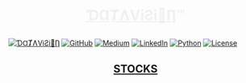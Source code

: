 #  <p align=center><font color=#F0F0F0 font-family=Georgia><ins>ƊⱭȾɅViƧi🧿Ƞ</ins>&trade;</font></p>

[![ƊⱭȾɅViƧi🧿Ƞ](https://img.shields.io/badge/ƊⱭȾɅViƧi🧿Ƞ&trade;-0065FF?style=plastic               )](https://datavision.one/)
[![GitHub     ](https://img.shields.io/badge/-000000?logo=github&logoColor=FFFFFF                   )](https://github.com/kauefs/)
[![Medium     ](https://img.shields.io/badge/-000000?logo=medium&logoColor=FFFFFF                   )](https://medium.com/@kauefs)
[![LinkedIn   ](https://img.shields.io/badge/-2867B2?logo=linkedin&logoColor=FFFFFF                 )](https://www.linkedin.com/in/kauefs/)
[![Python     ](https://img.shields.io/badge/3-646464?logo=python&logoColor=FFDE57&labelColor=4584B6)](https://www.python.org/)
[![License    ](https://img.shields.io/github/license/kauefs/stocks?style=flat&logo=apache&logoColor=CB2138&label=License&labelColor=6D6E71&color=D22128)](https://www.apache.org/licenses/LICENSE-2.0)

## <p align=center><a href=https://sto-cks.streamlit.app/>STOCKS</a></p>
